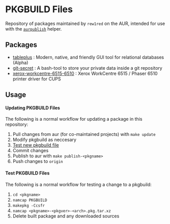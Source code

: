 PKGBUILD Files
==============

Repository of packages maintained by `rew1red` on the AUR, intended for use with the [`aurpublish`](https://github.com/eli-schwartz/aurpublish) helper.


## Packages

* [tableplus](https://aur.archlinux.org/packages/tableplus/) : Modern, native, and friendly GUI tool for relational databases (Alpha)
* [git-secret](https://aur.archlinux.org/packages/git-secret/) : A bash-tool to store your private data inside a git repository
* [xerox-workcentre-6515-6510](https://aur.archlinux.org/packages/xerox-workcentre-6515-6510/) : Xerox WorkCentre 6515 / Phaser 6510 printer driver for CUPS


## Usage

#### Updating PKGBUILD Files
The following is a normal workflow for updating a package in this repository:

1. Pull changes from aur (for co-maintained projects) with `make update`
2. Modify pkgbuild as neccesary
3. [Test new pkgbuild file](#test-pkgbuild-files)
4. Commit changes
5. Publish to aur with `make publish-<pkgname>`
6. Push changes to `origin`

#### Test PKGBUILD Files
The following is a normal workflow for testing a change to a pkgbuild:

1. `cd <pkgname>`
2. `namcap PKGBUILD`
3. `makepkg -Ccsfr`
4. `namcap <pkgname>-<pkgver>-<arch>.pkg.tar.xz`
5. Delete built package and any downloaded sources
